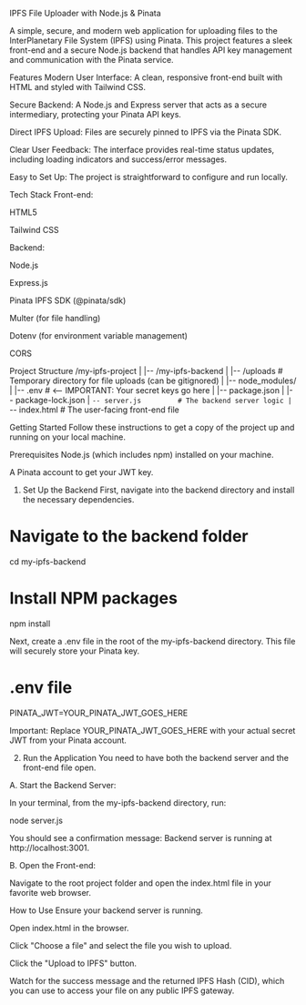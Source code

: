 IPFS File Uploader with Node.js & Pinata 

A simple, secure, and modern web application for uploading files to the InterPlanetary File System (IPFS) using Pinata. This project features a sleek front-end and a secure Node.js backend that handles API key management and communication with the Pinata service.

Features
Modern User Interface: A clean, responsive front-end built with HTML and styled with Tailwind CSS.

Secure Backend: A Node.js and Express server that acts as a secure intermediary, protecting your Pinata API keys.

Direct IPFS Upload: Files are securely pinned to IPFS via the Pinata SDK.

Clear User Feedback: The interface provides real-time status updates, including loading indicators and success/error messages.

Easy to Set Up: The project is straightforward to configure and run locally.

Tech Stack
Front-end:

HTML5

Tailwind CSS

Backend:

Node.js

Express.js

Pinata IPFS SDK (@pinata/sdk)

Multer (for file handling)

Dotenv (for environment variable management)

CORS

Project Structure
/my-ipfs-project
|
|-- /my-ipfs-backend
|   |-- /uploads          # Temporary directory for file uploads (can be gitignored)
|   |-- node_modules/
|   |-- .env              # <-- IMPORTANT: Your secret keys go here
|   |-- package.json
|   |-- package-lock.json
|   `-- server.js         # The backend server logic
|
`-- index.html            # The user-facing front-end file

Getting Started
Follow these instructions to get a copy of the project up and running on your local machine.

Prerequisites
Node.js (which includes npm) installed on your machine.

A Pinata account to get your JWT key.

1. Set Up the Backend
First, navigate into the backend directory and install the necessary dependencies.

# Navigate to the backend folder
cd my-ipfs-backend

# Install NPM packages
npm install

Next, create a .env file in the root of the my-ipfs-backend directory. This file will securely store your Pinata key.

# .env file
PINATA_JWT=YOUR_PINATA_JWT_GOES_HERE

Important: Replace YOUR_PINATA_JWT_GOES_HERE with your actual secret JWT from your Pinata account.

2. Run the Application
You need to have both the backend server and the front-end file open.

A. Start the Backend Server:

In your terminal, from the my-ipfs-backend directory, run:

node server.js

You should see a confirmation message: Backend server is running at http://localhost:3001.

B. Open the Front-end:

Navigate to the root project folder and open the index.html file in your favorite web browser.

How to Use
Ensure your backend server is running.

Open index.html in the browser.

Click "Choose a file" and select the file you wish to upload.

Click the "Upload to IPFS" button.

Watch for the success message and the returned IPFS Hash (CID), which you can use to access your file on any public IPFS gateway.

